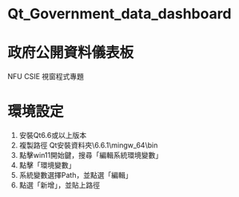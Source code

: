 # Qt_Government_data_dashboard
# 政府公開資料儀表板
NFU CSIE 視窗程式專題
# 環境設定
1. 安裝Qt6.6或以上版本
2. 複製路徑 Qt安裝資料夾\6.6.1\mingw_64\bin
3. 點擊win11開始鍵，搜尋「編輯系統環境變數」
4. 點擊「環境變數」
5. 系統變數選擇Path，並點選「編輯」
6. 點選「新增」，並貼上路徑

